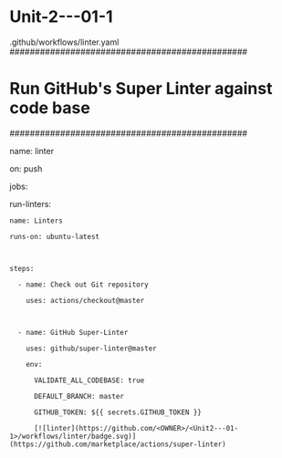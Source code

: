 # Unit-2---01-1
.github/workflows/linter.yaml
###############################################

# Run GitHub's Super Linter against code base #

###############################################



name: linter



on: push



jobs:

  run-linters:

    name: Linters

    runs-on: ubuntu-latest



    steps:

      - name: Check out Git repository

        uses: actions/checkout@master

        

      - name: GitHub Super-Linter

        uses: github/super-linter@master

        env:

          VALIDATE_ALL_CODEBASE: true

          DEFAULT_BRANCH: master

          GITHUB_TOKEN: ${{ secrets.GITHUB_TOKEN }}
          
          [![linter](https://github.com/<OWNER>/<Unit2---01-1>/workflows/linter/badge.svg)](https://github.com/marketplace/actions/super-linter)  

